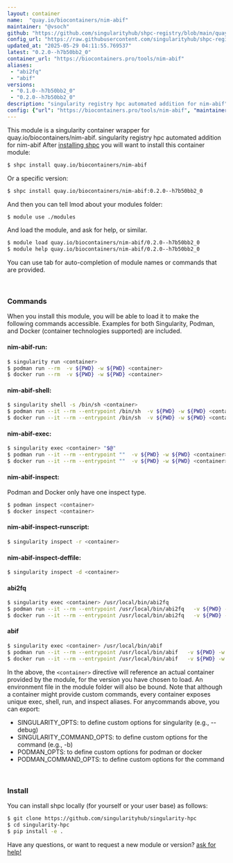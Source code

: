 ```yaml
---
layout: container
name:  "quay.io/biocontainers/nim-abif"
maintainer: "@vsoch"
github: "https://github.com/singularityhub/shpc-registry/blob/main/quay.io/biocontainers/nim-abif/container.yaml"
config_url: "https://raw.githubusercontent.com/singularityhub/shpc-registry/main/quay.io/biocontainers/nim-abif/container.yaml"
updated_at: "2025-05-29 04:11:55.769537"
latest: "0.2.0--h7b50bb2_0"
container_url: "https://biocontainers.pro/tools/nim-abif"
aliases:
 - "abi2fq"
 - "abif"
versions:
 - "0.1.0--h7b50bb2_0"
 - "0.2.0--h7b50bb2_0"
description: "singularity registry hpc automated addition for nim-abif"
config: {"url": "https://biocontainers.pro/tools/nim-abif", "maintainer": "@vsoch", "description": "singularity registry hpc automated addition for nim-abif", "latest": {"0.2.0--h7b50bb2_0": "sha256:626e00686e1826dc8d8a82a5ed9350ed36a9185ed1d45639bf14bcf930dc9002"}, "tags": {"0.1.0--h7b50bb2_0": "sha256:006c1fd7361afb5a99daafafb0d8044e6db0a65d8fe4ddf3627f7f6576d303b2", "0.2.0--h7b50bb2_0": "sha256:626e00686e1826dc8d8a82a5ed9350ed36a9185ed1d45639bf14bcf930dc9002"}, "docker": "quay.io/biocontainers/nim-abif", "aliases": {"abi2fq": "/usr/local/bin/abi2fq", "abif": "/usr/local/bin/abif"}}
---
```


This module is a singularity container wrapper for quay.io/biocontainers/nim-abif.
singularity registry hpc automated addition for nim-abif
After [installing shpc](#install) you will want to install this container module:


```bash
$ shpc install quay.io/biocontainers/nim-abif
```

Or a specific version:

```bash
$ shpc install quay.io/biocontainers/nim-abif:0.2.0--h7b50bb2_0
```

And then you can tell lmod about your modules folder:

```bash
$ module use ./modules
```

And load the module, and ask for help, or similar.

```bash
$ module load quay.io/biocontainers/nim-abif/0.2.0--h7b50bb2_0
$ module help quay.io/biocontainers/nim-abif/0.2.0--h7b50bb2_0
```

You can use tab for auto-completion of module names or commands that are provided.

<br>

### Commands

When you install this module, you will be able to load it to make the following commands accessible.
Examples for both Singularity, Podman, and Docker (container technologies supported) are included.

#### nim-abif-run:

```bash
$ singularity run <container>
$ podman run --rm  -v ${PWD} -w ${PWD} <container>
$ docker run --rm  -v ${PWD} -w ${PWD} <container>
```

#### nim-abif-shell:

```bash
$ singularity shell -s /bin/sh <container>
$ podman run --it --rm --entrypoint /bin/sh  -v ${PWD} -w ${PWD} <container>
$ docker run --it --rm --entrypoint /bin/sh  -v ${PWD} -w ${PWD} <container>
```

#### nim-abif-exec:

```bash
$ singularity exec <container> "$@"
$ podman run --it --rm --entrypoint ""  -v ${PWD} -w ${PWD} <container> "$@"
$ docker run --it --rm --entrypoint ""  -v ${PWD} -w ${PWD} <container> "$@"
```

#### nim-abif-inspect:

Podman and Docker only have one inspect type.

```bash
$ podman inspect <container>
$ docker inspect <container>
```

#### nim-abif-inspect-runscript:

```bash
$ singularity inspect -r <container>
```

#### nim-abif-inspect-deffile:

```bash
$ singularity inspect -d <container>
```


#### abi2fq

```bash
$ singularity exec <container> /usr/local/bin/abi2fq
$ podman run --it --rm --entrypoint /usr/local/bin/abi2fq   -v ${PWD} -w ${PWD} <container> -c " $@"
$ docker run --it --rm --entrypoint /usr/local/bin/abi2fq   -v ${PWD} -w ${PWD} <container> -c " $@"
```


#### abif

```bash
$ singularity exec <container> /usr/local/bin/abif
$ podman run --it --rm --entrypoint /usr/local/bin/abif   -v ${PWD} -w ${PWD} <container> -c " $@"
$ docker run --it --rm --entrypoint /usr/local/bin/abif   -v ${PWD} -w ${PWD} <container> -c " $@"
```



In the above, the `<container>` directive will reference an actual container provided
by the module, for the version you have chosen to load. An environment file in the
module folder will also be bound. Note that although a container
might provide custom commands, every container exposes unique exec, shell, run, and
inspect aliases. For anycommands above, you can export:

 - SINGULARITY_OPTS: to define custom options for singularity (e.g., --debug)
 - SINGULARITY_COMMAND_OPTS: to define custom options for the command (e.g., -b)
 - PODMAN_OPTS: to define custom options for podman or docker
 - PODMAN_COMMAND_OPTS: to define custom options for the command

<br>

### Install

You can install shpc locally (for yourself or your user base) as follows:

```bash
$ git clone https://github.com/singularityhub/singularity-hpc
$ cd singularity-hpc
$ pip install -e .
```

Have any questions, or want to request a new module or version? [ask for help!](https://github.com/singularityhub/singularity-hpc/issues)